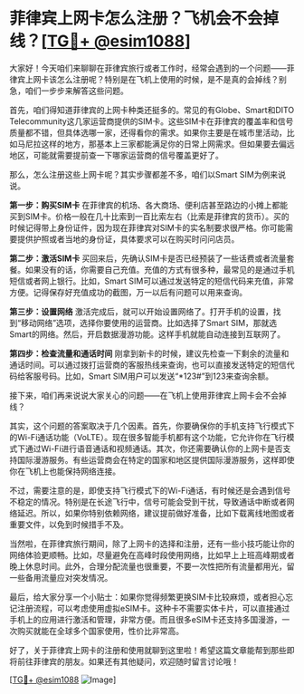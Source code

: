 # 菲律宾上网卡怎么注册？飞机会不会掉线？[[TG💪+ @esim1088](https://t.me/s/esim1088)]

大家好！今天咱们来聊聊在菲律宾旅行或者工作时，经常会遇到的一个问题——菲律宾上网卡该怎么注册呢？特别是在飞机上使用的时候，是不是真的会掉线？别急，咱们一步步来解答这些问题。

首先，咱们得知道菲律宾的上网卡种类还挺多的。常见的有Globe、Smart和DITO Telecommunity这几家运营商提供的SIM卡。这些SIM卡在菲律宾的覆盖率和信号质量都不错，但具体选哪一家，还得看你的需求。如果你主要是在城市里活动，比如马尼拉这样的地方，那基本上三家都能满足你的日常上网需求。但如果要去偏远地区，可能就需要提前查一下哪家运营商的信号覆盖更好了。

那么，怎么注册这些上网卡呢？其实步骤都差不多，咱们以Smart SIM为例来说说。

**第一步：购买SIM卡**
在菲律宾的机场、各大商场、便利店甚至路边的小摊上都能买到SIM卡。价格一般在几十比索到一百比索左右（比索是菲律宾的货币）。买的时候记得带上身份证件，因为现在菲律宾对SIM卡的实名制要求很严格。你可能需要提供护照或者当地的身份证，具体要求可以在购买时问问店员。

**第二步：激活SIM卡**
买回来后，先确认SIM卡是否已经预装了一些话费或者流量套餐。如果没有的话，你需要自己充值。充值的方式有很多种，最常见的是通过手机短信或者网上银行。比如，Smart SIM可以通过发送特定的短信代码来充值，非常方便。记得保存好充值成功的截图，万一以后有问题可以用来查询。

**第三步：设置网络**
激活完成后，就可以开始设置网络了。打开手机的设置，找到“移动网络”选项，选择你要使用的运营商。比如选择了Smart SIM，那就选Smart的网络。然后，开启数据漫游功能。这样手机就能自动连接到互联网了。

**第四步：检查流量和通话时间**
刚拿到新卡的时候，建议先检查一下剩余的流量和通话时间。可以通过拨打运营商的客服热线来查询，也可以直接发送特定的短信代码给客服号码。比如，Smart SIM用户可以发送“*123#”到123来查询余额。

接下来，咱们再来说说大家关心的问题——在飞机上使用菲律宾上网卡会不会掉线？

其实，这个问题的答案取决于几个因素。首先，你要确保你的手机支持飞行模式下的Wi-Fi通话功能（VoLTE）。现在很多智能手机都有这个功能，它允许你在飞行模式下通过Wi-Fi进行语音通话和视频通话。其次，你还需要确认你的上网卡是否支持国际漫游服务。有些运营商会在特定的国家和地区提供国际漫游服务，这样即使你在飞机上也能保持网络连接。

不过，需要注意的是，即使支持飞行模式下的Wi-Fi通话，有时候还是会遇到信号不稳定的情况。特别是在长途飞行中，信号可能会受到干扰，导致通话中断或者网络延迟。所以，如果你特别依赖网络，建议提前做好准备，比如下载离线地图或者重要文件，以免到时候措手不及。

当然啦，在菲律宾旅行期间，除了上网卡的选择和注册，还有一些小技巧能让你的网络体验更顺畅。比如，尽量避免在高峰时段使用网络，比如早上上班高峰期或者晚上休息时间。此外，合理分配流量也很重要，不要一次性把所有流量都用光，留一些备用流量应对突发情况。

最后，给大家分享一个小贴士：如果你觉得频繁更换SIM卡比较麻烦，或者担心忘记注册流程，可以考虑使用虚拟eSIM卡。这种卡不需要实体卡片，可以直接通过手机上的应用进行激活和管理，非常方便。而且很多eSIM卡还支持多国漫游，一次购买就能在全球多个国家使用，性价比非常高。

好了，关于菲律宾上网卡的注册和使用就聊到这里啦！希望这篇文章能帮到那些即将前往菲律宾的朋友。如果还有其他疑问，欢迎随时留言讨论哦！

[[TG💪+ @esim1088](https://t.me/s/esim1088) ![Image](https://i.postimg.cc/4NQfJmqS/Snipaste-2025-05-13-00-14-12.png)]